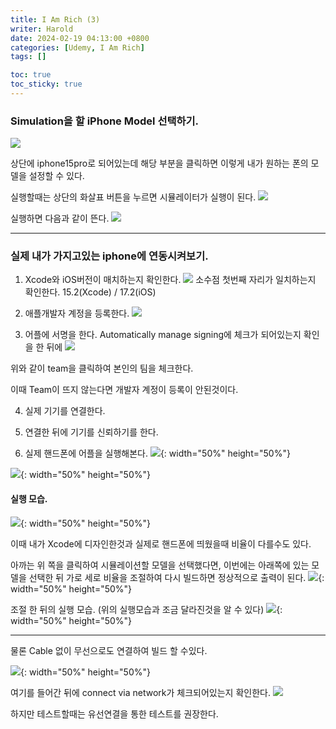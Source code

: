 ```yaml
---
title: I Am Rich (3)
writer: Harold
date: 2024-02-19 04:13:00 +0800
categories: [Udemy, I Am Rich]
tags: []

toc: true
toc_sticky: true
---
```


### Simulation을 할 iPhone Model 선택하기.
![](https://velog.velcdn.com/images/haroldfromk/post/e919ffaf-a8b0-4bd0-84f1-bc58a729560c/image.png)

상단에 iphone15pro로 되어있는데 해당 부분을 클릭하면 이렇게 내가 원하는 폰의 모델을 설정할 수 있다.

실행할때는 상단의 화살표 버튼을 누르면 시뮬레이터가 실행이 된다.
![](https://velog.velcdn.com/images/haroldfromk/post/429a4a14-f0dc-4d12-b6f5-1103e048aee0/image.png)

실행하면 다음과 같이 뜬다.
![](https://velog.velcdn.com/images/haroldfromk/post/84ffe0b2-45d0-4a27-8e06-4250faf93849/image.png)

---

### 실제 내가 가지고있는 iphone에 연동시켜보기.
1. Xcode와 iOS버전이 매치하는지 확인한다.
![](https://velog.velcdn.com/images/haroldfromk/post/9b2d4efc-8855-4cdc-99c8-8d801880b8fe/image.png)
소수점 첫번째 자리가 일치하는지 확인한다.
15.2(Xcode) / 17.2(iOS)

2. 애플개발자 계정을 등록한다.
![](https://velog.velcdn.com/images/haroldfromk/post/b5aed68d-90fe-4ea9-8aac-765b25fa8cb4/image.png)

3. 어플에 서명을 한다.
Automatically manage signing에 체크가 되어있는지 확인 을 한 뒤에
![](https://velog.velcdn.com/images/haroldfromk/post/23fe1bf5-93f4-48c3-a0b4-aed811309e52/image.png)

위와 같이 team을 클릭하여 본인의 팀을 체크한다.

이때 Team이 뜨지 않는다면 개발자 계정이 등록이 안된것이다.

4. 실제 기기를 연결한다.

5. 연결한 뒤에 기기를 신뢰하기를 한다.

6. 실제 핸드폰에 어플을 실행해본다.
![](https://velog.velcdn.com/images/haroldfromk/post/048794ec-14be-4f97-838b-0f4858bc3767/image.png){: width="50%" height="50%"}

![](https://velog.velcdn.com/images/haroldfromk/post/b07c514e-398b-4e2a-9586-8945c283d8de/image.PNG){: width="50%" height="50%"}

#### 실행 모습.
![](https://velog.velcdn.com/images/haroldfromk/post/3be5f84f-1c25-4714-8c26-962366f352bb/image.jpeg){: width="50%" height="50%"}

이때 내가 Xcode에 디자인한것과 실제로 핸드폰에 띄웠을때 비율이 다를수도 있다.

아까는 위 쪽을 클릭하여 시뮬레이션할 모델을 선택했다면, 이번에는 아래쪽에 있는 모델을 선택한 뒤 
가로 세로 비율을 조절하여 다시 빌드하면 정상적으로 출력이 된다.
![](https://velog.velcdn.com/images/haroldfromk/post/010774ec-282f-4a85-9d9b-347611eff89b/image.png){: width="50%" height="50%"}

조절 한 뒤의 실행 모습. (위의 실행모습과 조금 달라진것을 알 수 있다)
![](https://velog.velcdn.com/images/haroldfromk/post/194851b2-b2ba-4582-a9bd-d689a80af5db/image.jpeg){: width="50%" height="50%"}

---
물론 Cable 없이 무선으로도 연결하여 빌드 할 수있다.

![](https://velog.velcdn.com/images/haroldfromk/post/b1b21862-71b4-4312-b569-5d8b2e43c6c0/image.png){: width="50%" height="50%"}

여기를 들어간 뒤에
connect via network가 체크되어있는지 확인한다.
![](https://velog.velcdn.com/images/haroldfromk/post/c1cdb63c-00fe-457b-9cc6-28e81fdea986/image.png)

하지만 테스트할때는 유선연결을 통한 테스트를 권장한다.


